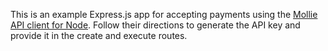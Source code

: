 This is an example Express.js app for accepting payments using the 
[Mollie API client for Node]. Follow their directions to generate the API key and provide it in the create and execute routes.







[Mollie API client for Node]:https://github.com/mollie/mollie-api-node